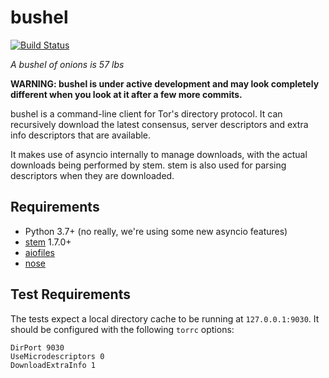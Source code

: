 bushel
======

[![Build Status](https://travis-ci.org/irl/bushel.svg?branch=master)](https://travis-ci.org/irl/bushel)

*A bushel of onions is 57 lbs*

**WARNING: bushel is under active development and may look completely different
when you look at it after a few more commits.**

bushel is a command-line client for Tor's directory protocol. It can
recursively download the latest consensus, server descriptors and extra info
descriptors that are available.

It makes use of asyncio internally to manage downloads, with the actual
downloads being performed by stem. stem is also used for parsing descriptors
when they are downloaded.

Requirements
------------

* Python 3.7+ (no really, we're using some new asyncio features)
* [stem](https://stem.torproject.org) 1.7.0+
* [aiofiles](https://github.com/Tinche/aiofiles)
* [nose](https://nose.readthedocs.io/en/latest/)

Test Requirements
-----------------

The tests expect a local directory cache to be running at `127.0.0.1:9030`.
It should be configured with the following `torrc` options:

```
DirPort 9030
UseMicrodescriptors 0
DownloadExtraInfo 1
```
